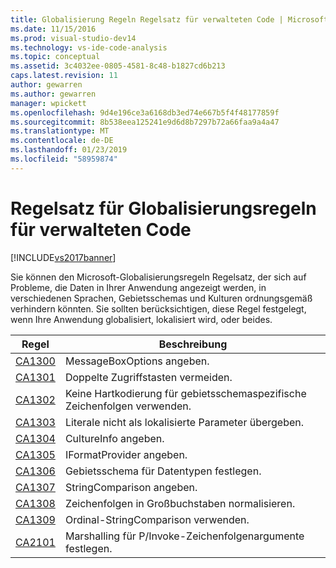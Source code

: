 ```yaml
---
title: Globalisierung Regeln Regelsatz für verwalteten Code | Microsoft-Dokumentation
ms.date: 11/15/2016
ms.prod: visual-studio-dev14
ms.technology: vs-ide-code-analysis
ms.topic: conceptual
ms.assetid: 3c4032ee-0805-4581-8c48-b1827cd6b213
caps.latest.revision: 11
author: gewarren
ms.author: gewarren
manager: wpickett
ms.openlocfilehash: 9d4e196ce3a6168db3ed74e667b5f4f48177859f
ms.sourcegitcommit: 8b538eea125241e9d6d8b7297b72a66faa9a4a47
ms.translationtype: MT
ms.contentlocale: de-DE
ms.lasthandoff: 01/23/2019
ms.locfileid: "58959874"
---
```

# <a name="globalization-rules-rule-set-for-managed-code"></a>Regelsatz für Globalisierungsregeln für verwalteten Code
[!INCLUDE[vs2017banner](../includes/vs2017banner.md)]

Sie können den Microsoft-Globalisierungsregeln Regelsatz, der sich auf Probleme, die Daten in Ihrer Anwendung angezeigt werden, in verschiedenen Sprachen, Gebietsschemas und Kulturen ordnungsgemäß verhindern könnten. Sie sollten berücksichtigen, diese Regel festgelegt, wenn Ihre Anwendung globalisiert, lokalisiert wird, oder beides.  
  
|Regel|Beschreibung|  
|----------|-----------------|  
|[CA1300](../code-quality/ca1300-specify-messageboxoptions.md)|MessageBoxOptions angeben.|  
|[CA1301](../code-quality/ca1301-avoid-duplicate-accelerators.md)|Doppelte Zugriffstasten vermeiden.|  
|[CA1302](../code-quality/ca1302-do-not-hardcode-locale-specific-strings.md)|Keine Hartkodierung für gebietsschemaspezifische Zeichenfolgen verwenden.|  
|[CA1303](../code-quality/ca1303-do-not-pass-literals-as-localized-parameters.md)|Literale nicht als lokalisierte Parameter übergeben.|  
|[CA1304](../code-quality/ca1304-specify-cultureinfo.md)|CultureInfo angeben.|  
|[CA1305](../code-quality/ca1305-specify-iformatprovider.md)|IFormatProvider angeben.|  
|[CA1306](../code-quality/ca1306-set-locale-for-data-types.md)|Gebietsschema für Datentypen festlegen.|  
|[CA1307](../code-quality/ca1307-specify-stringcomparison.md)|StringComparison angeben.|  
|[CA1308](../code-quality/ca1308-normalize-strings-to-uppercase.md)|Zeichenfolgen in Großbuchstaben normalisieren.|  
|[CA1309](../code-quality/ca1309-use-ordinal-stringcomparison.md)|Ordinal-StringComparison verwenden.|  
|[CA2101](../code-quality/ca2101-specify-marshaling-for-p-invoke-string-arguments.md)|Marshalling für P/Invoke-Zeichenfolgenargumente festlegen.|
